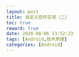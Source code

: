 ```yaml
---
layout: post
title: 自定义控件实现（二）
toc: true
reward: true
date: 2020-08-06 13:52:23
tags: [Android,技术原理]
categories: [Android]
---
```

